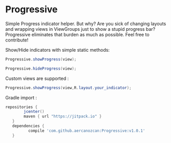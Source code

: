 # Progressive
Simple Progress indicator helper. But why?
Are you sick of changing layouts and wrapping views in ViewGroups just to show a stupid progress bar? Progressive eliminates that burden as much as possible. Feel free to contribute!



Show/Hide indicators with simple static methods:
```java
Progressive.showProgress(view);

Progressive.hideProgress(view);
```
Custom views are supported :
```java
Progressive.showProgress(view,R.layout.your_indicator);
```

Gradle import :
```gradle
repositories { 
        jcenter()
        maven { url "https://jitpack.io" }
   }
   dependencies {
          compile 'com.github.aercanozcan:Progressive:v1.0.1'
   }
```
